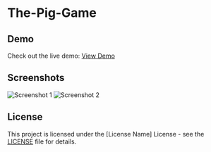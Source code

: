 # The-Pig-Game

## Demo

Check out the live demo: [View Demo](https://the-2dice-game.netlify.app/)

## Screenshots

![Screenshot 1](screenshots/screenshot1.png)
![Screenshot 2](screenshots/screenshot2.png)
<!-- Add more screenshots if needed -->

## License

This project is licensed under the [License Name] License - see the [LICENSE](LICENSE) file for details.
